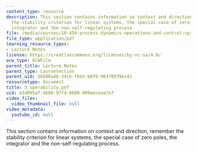 ```yaml
---
content_type: resource
description: This section contains information on context and direction, remember
  the stability criterion for linear systems, the special case of zero poles, the
  integrator and the non-self-regulating process.
file: /media/courses/10-450-process-dynamics-operations-and-control-spring-2006/e5d095af4b8697f40b80009eeceaa7e7_5_operability.pdf
file_type: application/pdf
learning_resource_types:
- Lecture Notes
license: https://creativecommons.org/licenses/by-nc-sa/4.0/
ocw_type: OCWFile
parent_title: Lecture Notes
parent_type: CourseSection
parent_uid: 5bb90adb-34cb-f6e3-b8f6-96370879bc41
resourcetype: Document
title: 5_operability.pdf
uid: e5d095af-4b86-97f4-0b80-009eeceaa7e7
video_files:
  video_thumbnail_file: null
video_metadata:
  youtube_id: null
---
```

This section contains information on context and direction, remember the stability criterion for linear systems, the special case of zero poles, the integrator and the non-self-regulating process.